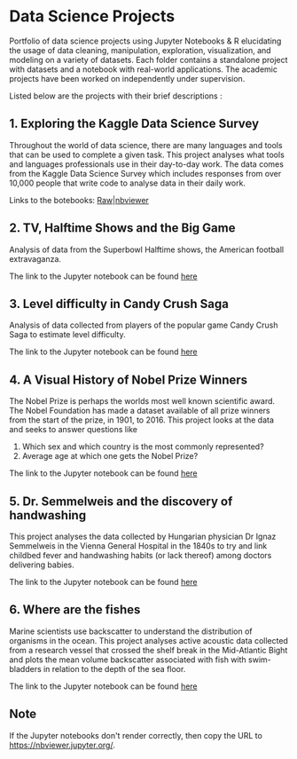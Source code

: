 # Data Science Projects
Portfolio of data science projects using Jupyter Notebooks &amp; R elucidating the usage of data cleaning, manipulation, exploration, visualization, and modeling on a variety of datasets. Each folder contains a standalone project with datasets and a notebook with real-world applications. The academic projects have been worked on independently under supervision.

Listed below are the projects with their brief descriptions :

## 1. Exploring the Kaggle Data Science Survey
Throughout the world of data science, there are many languages and tools that can be used to complete a given task.  This project analyses what tools and languages professionals use in their day-to-day work. The data comes from the Kaggle Data Science Survey which includes responses from over 10,000 people that write code to analyse data in their daily work. 

Links to the botebooks: [Raw](https://github.com/tapojoyde/steam_scrape/blob/main/steam-scrape.ipynb)|[nbviewer](https://nbviewer.org/github/tapojoyde/steam_scrape/blob/main/steam-scrape.ipynb)

## 2. TV, Halftime Shows and the Big Game
Analysis of data from the Superbowl Halftime shows, the American football extravaganza.

The link to the Jupyter notebook can be found [here](../master/TV%2C%20Halftime%20Shows%2C%20and%20the%20Big%20Game/notebook.ipynb)

## 3. Level difficulty in Candy Crush Saga
Analysis of data collected from players  of the popular game Candy Crush Saga to estimate level difficulty.

The link to the Jupyter notebook can be found [here](../master/Level%20Difficulty%20in%20Candy%20Crush%20Saga/notebook.ipynb)

## 4. A Visual History of Nobel Prize Winners
The Nobel Prize is perhaps the worlds most well known scientific award. The Nobel Foundation has made a dataset available of all prize winners from the start of the prize, in 1901, to 2016. This project looks at the data and seeks to answer questions like
1) Which sex and which country is the most commonly represented? 
2) Average age at which one gets the Nobel Prize?

The link to the Jupyter notebook can be found [here](../master/A%20Visual%20History%20of%20Nobel%20Prize%20Winners/notebook.ipynb)


## 5. Dr. Semmelweis and the discovery of handwashing
This project analyses the data collected by Hungarian physician Dr Ignaz Semmelweis in the Vienna General Hospital in the 1840s to try and link childbed fever and handwashing habits (or lack thereof) among doctors delivering babies.

The link to the Jupyter notebook can be found [here](../master/Dr.%20Semmelweis%20and%20the%20Discovery%20of%20Handwashing/notebook.ipynb)

## 6.  Where are the fishes
Marine scientists use backscatter to understand the distribution of organisms in the ocean. This project analyses active acoustic data collected from a research vessel that crossed the shelf break in the Mid-Atlantic Bight and plots the mean volume backscatter associated with fish with swim-bladders in relation to the depth of the sea floor.

The link to the Jupyter notebook can be found [here](../master/Where%20are%20the%20fishes/notebook.ipynb)

## Note
If the Jupyter notebooks don't render correctly, then copy the URL to https://nbviewer.jupyter.org/.
